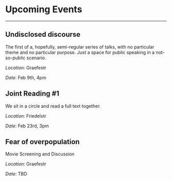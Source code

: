 # Upcoming Events
_____

## Undisclosed discourse

The first of a, hopefully, semi-regular series of talks, with no
particular theme and no particular purpose. Just a space for public
speaking in a not-so-public scenario.

*Location*: Graefestr

*Date*: Feb 9th, 4pm

## Joint Reading #1

We sit in a circle and read a full text together.

*Location*: Friedelstr

*Date*: Feb 23rd, 3pm

## Fear of overpopulation

Movie Screening and Discussion

*Location*: Graefestr

*Date*: TBD
